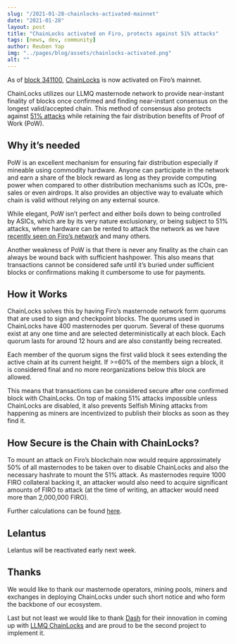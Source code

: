 ```yaml
---
slug: "/2021-01-28-chainlocks-activated-mainnet"
date: "2021-01-28"
layout: post
title: "ChainLocks activated on Firo, protects against 51% attacks"
tags: [news, dev, community]
author: Reuben Yap
img: "../pages/blog/assets/chainlocks-activated.png"
alt: ""
---
```


As of [block 341100](https://explorer.firo.org/block/1ca6cbd9f6e13db8e0e1db0b77f8b1a037b01c69558214bc1ae2ce1f81da4890), [ChainLocks](https://github.com/dashpay/dips/blob/master/dip-0008.md) is now activated on Firo’s mainnet.

ChainLocks utilizes our LLMQ masternode network to provide near-instant finality of blocks once confirmed and finding near-instant consensus on the longest valid/accepted chain. This method of consensus also protects against [51% attacks](https://www.investopedia.com/terms/1/51-attack.asp) while retaining the fair distribution benefits of Proof of Work (PoW).

## Why it’s needed

PoW is an excellent mechanism for ensuring fair distribution especially if mineable using commodity hardware. Anyone can participate in the network and earn a share of the block reward as long as they provide computing power when compared to other distribution mechanisms such as ICOs, pre-sales or even airdrops. It also provides an objective way to evaluate which chain is valid without relying on any external source.

While elegant, PoW isn’t perfect and either boils down to being controlled by ASICs, which are by its very nature exclusionary, or being subject to 51% attacks, where hardware can be rented to attack the network as we have [recently seen on Firo’s network](https://forum.firo.org/t/firo-51-attack-post-mortem-and-vote-on-attackers-funds/1084) and many others.

Another weakness of PoW is that there is never any finality as the chain can always be wound back with sufficient hashpower. This also means that transactions cannot be considered safe until it’s buried under sufficient blocks or confirmations making it cumbersome to use for payments.

## How it Works

ChainLocks solves this by having Firo’s masternode network form quorums that are used to sign and checkpoint blocks. The quorums used in ChainLocks have 400 masternodes per quorum. Several of these quorums exist at any one time and are selected deterministically at each block. Each quorum lasts for around 12 hours and are also constantly being recreated.

Each member of the quorum signs the first valid block it sees extending the active chain at its current height. If >=60% of the members sign a block, it is considered final and no more reorganizations below this block are allowed.

This means that transactions can be considered secure after one confirmed block with ChainLocks. On top of making 51% attacks impossible unless ChainLocks are disabled, it also prevents Selfish Mining attacks from happening as miners are incentivized to publish their blocks as soon as they find it.

## How Secure is the Chain with ChainLocks?

To mount an attack on Firo’s blockchain now would require approximately 50% of all masternodes to be taken over to disable ChainLocks and also the necessary hashrate to mount the 51% attack. As masternodes require 1000 FIRO collateral backing it, an attacker would also need to acquire significant amounts of FIRO to attack (at the time of writing, an attacker would need more than 2,000,000 FIRO).

Further calculations can be found [here](https://github.com/dashpay/dips/blob/master/dip-0008.md#calculations).

## Lelantus

Lelantus will be reactivated early next week.

## Thanks

We would like to thank our masternode operators, mining pools, miners and exchanges in deploying ChainLocks under such short notice and who form the backbone of our ecosystem.

Last but not least we would like to thank [Dash](https://dash.org) for their innovation in coming up with [LLMQ ChainLocks](https://github.com/dashpay/dips/blob/master/dip-0008.md) and are proud to be the second project to implement it.
